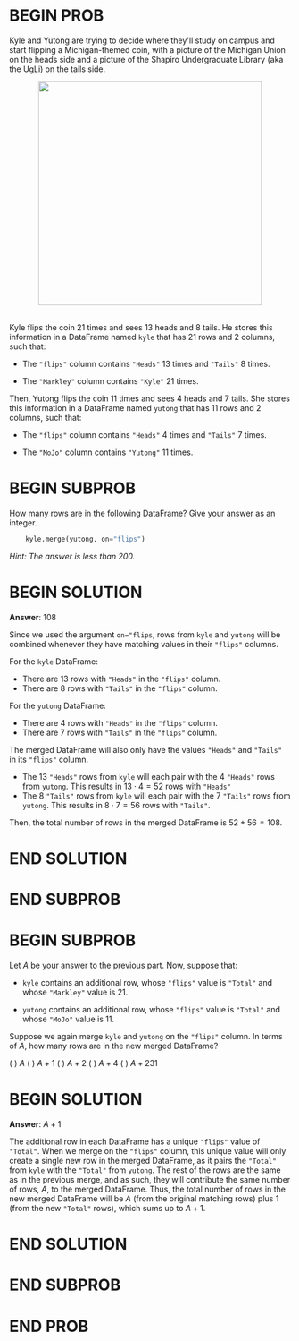 # BEGIN PROB

Kyle and Yutong are trying to decide where they'll study on campus and
start flipping a Michigan-themed coin, with a picture of the Michigan Union
on the heads side and a picture of the Shapiro Undergraduate Library (aka
the UgLi) on the tails side.

<center><img src='../assets/images/disc04/michigan_union.png' width=400></center>
<br>

Kyle flips the coin 21 times and sees 13 heads and 8 tails. He stores
this information in a DataFrame named `kyle` that has 21 rows and 2
columns, such that:

- The `"flips"` column contains `"Heads"` 13 times and `"Tails"` 8
  times.

- The `"Markley"` column contains `"Kyle"` 21 times.

Then, Yutong flips the coin 11 times and sees 4 heads and 7 tails. She
stores this information in a DataFrame named `yutong` that has 11 rows
and 2 columns, such that:

- The `"flips"` column contains `"Heads"` 4 times and `"Tails"` 7
  times.

- The `"MoJo"` column contains `"Yutong"` 11 times.

# BEGIN SUBPROB

How many rows are in the following DataFrame? Give your answer as an
integer.

```py
    kyle.merge(yutong, on="flips")
```

_Hint: The answer is less than 200._

# BEGIN SOLUTION

**Answer**: 108

Since we used the argument `on="flips`, rows from `kyle` and `yutong` will be combined whenever they have matching values in their `"flips"` columns.

For the `kyle` DataFrame:

- There are 13 rows with `"Heads"` in the `"flips"` column.
- There are 8 rows with `"Tails"` in the `"flips"` column.

For the `yutong` DataFrame:

- There are 4 rows with `"Heads"` in the `"flips"` column.
- There are 7 rows with `"Tails"` in the `"flips"` column.

The merged DataFrame will also only have the values `"Heads"` and `"Tails"` in its `"flips"` column.

- The 13 `"Heads"` rows from `kyle` will each pair with the 4 `"Heads"` rows from `yutong`. This results in $13 \cdot 4 = 52$ rows with `"Heads"`
- The 8 `"Tails"` rows from `kyle` will each pair with the 7 `"Tails"` rows from `yutong`. This results in $8 \cdot 7 = 56$ rows with `"Tails"`.

Then, the total number of rows in the merged DataFrame is $52 + 56 = 108$.

# END SOLUTION

# END SUBPROB

# BEGIN SUBPROB

Let $A$ be your answer to the previous part. Now, suppose that:

- `kyle` contains an additional row, whose `"flips"` value is
  `"Total"` and whose `"Markley"` value is 21.

- `yutong` contains an additional row, whose `"flips"` value is
  `"Total"` and whose `"MoJo"` value is 11.

Suppose we again merge `kyle` and `yutong` on the `"flips"` column. In
terms of $A$, how many rows are in the new merged DataFrame?

( ) $A$
( ) $A+1$
( ) $A+2$
( ) $A+4$
( ) $A+231$

# BEGIN SOLUTION

**Answer**: $A+1$

The additional row in each DataFrame has a unique `"flips"` value of `"Total"`. When we merge on the `"flips"` column, this unique value will only create a single new row in the merged DataFrame, as it pairs the `"Total"` from `kyle` with the `"Total"` from `yutong`. The rest of the rows are the same as in the previous merge, and as such, they will contribute the same number of rows, $A$, to the merged DataFrame. Thus, the total number of rows in the new merged DataFrame will be $A$ (from the original matching rows) plus 1 (from the new `"Total"` rows), which sums up to $A+1$.

# END SOLUTION

# END SUBPROB

# END PROB

